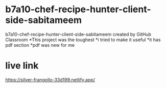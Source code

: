 # b7a10-chef-recipe-hunter-client-side-sabitameem
b7a10-chef-recipe-hunter-client-side-sabitameem created by GitHub Classroom
*This project was the toughest
*i tried to make it useful
*it has pdf section
*pdf was new for me

# live link
https://silver-frangollo-33d199.netlify.app/
